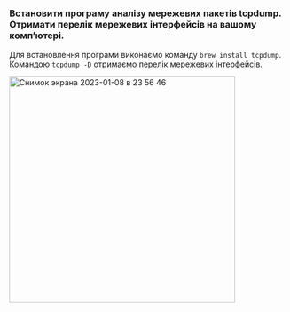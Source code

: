### Встановити програму аналізу мережевих пакетів tcpdump. Отримати перелік мережевих інтерфейсів на вашому комп’ютері.

Для встановлення програми виконаємо команду `brew install tcpdump`. Командою `tcpdump -D` отримаємо перелік мережевих інтерфейсів.

<img width="407" alt="Снимок экрана 2023-01-08 в 23 56 46" src="https://user-images.githubusercontent.com/46464830/211221051-7fd96bee-6f46-473b-af31-34db87d26cdd.png">
